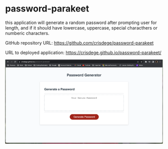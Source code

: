 # password-parakeet

this application will generate a random password after prompting user for length, and if it should have
lowercase, uppercase, special characthers or numberic characters.

GitHub repository URL:
https://github.com/crisdege/password-parakeet

URL to deployed application:
https://crisdege.github.io/password-parakeet/

![Screenshot of the deployed application](./assets/images/Screen%20Shot%202022-06-23%20at%209.41.46%20AM.png)
